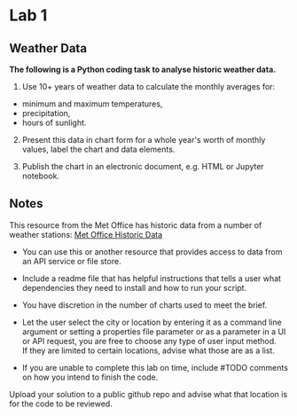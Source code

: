 # Lab 1 

## Weather Data

**The following is a Python coding task to analyse historic weather data.**

1. Use 10+ years of weather data to calculate the monthly averages for: 
  * minimum and maximum temperatures, 
  * precipitation,
  * hours of sunlight.

2. Present this data in chart form for a whole year's worth of monthly values, label the chart and data elements.

3. Publish the chart in an electronic document, e.g. HTML or Jupyter notebook.  


## Notes
This resource from the Met Office has historic data from a number of weather stations: 
[Met Office Historic Data](https://www.metoffice.gov.uk/research/climate/maps-and-data/historic-station-data)

- You can use this or another resource that provides access to data from an API service or file store.

- Include a readme file that has helpful instructions that tells a user what dependencies they need to install and how to run your script.

- You have discretion in the number of charts used to meet the brief.

- Let the user select the city or location by entering it as a command line argument or setting a properties file parameter or as a parameter in a UI or API request, you are free to choose any type of user input method.  
If they are limited to certain locations, advise what those are as a list.

- If you are unable to complete this lab on time, include #TODO comments on how you intend to finish the code.

Upload your solution to a public github repo and advise what that location is for the code to be reviewed.

